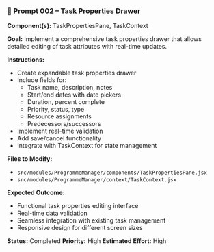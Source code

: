 ### 🧠 Prompt 002 – Task Properties Drawer

**Component(s):** TaskPropertiesPane, TaskContext

**Goal:** Implement a comprehensive task properties drawer that allows detailed editing of task attributes with real-time updates.

**Instructions:**

- Create expandable task properties drawer
- Include fields for:
  - Task name, description, notes
  - Start/end dates with date pickers
  - Duration, percent complete
  - Priority, status, type
  - Resource assignments
  - Predecessors/successors
- Implement real-time validation
- Add save/cancel functionality
- Integrate with TaskContext for state management

**Files to Modify:**

- `src/modules/ProgrammeManager/components/TaskPropertiesPane.jsx`
- `src/modules/ProgrammeManager/context/TaskContext.jsx`

**Expected Outcome:**

- Functional task properties editing interface
- Real-time data validation
- Seamless integration with existing task management
- Responsive design for different screen sizes

**Status:** Completed
**Priority:** High
**Estimated Effort:** High
